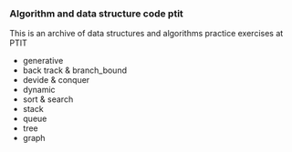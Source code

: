 ### Algorithm and data structure code ptit

This is an archive of data structures and algorithms practice exercises at PTIT
- generative
- back track & branch_bound
- devide & conquer
- dynamic
- sort & search
- stack
- queue
- tree
- graph